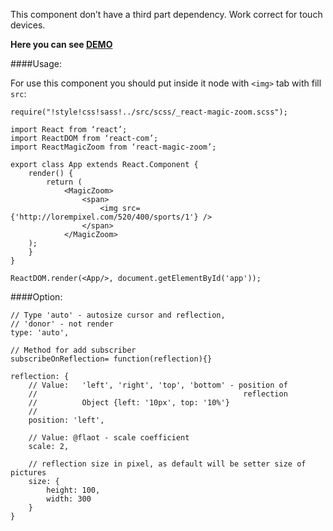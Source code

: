 This component don’t have a third part dependency.
Work correct for touch devices.

**Here you can see [DEMO](http://ilkorn.github.io/react-magic-zoom/)**

####Usage:

For use this component you should put inside it node with `<img>` tab with fill `src`:

```
require("!style!css!sass!../src/scss/_react-magic-zoom.scss");

import React from ‘react’;
import ReactDOM from ‘react-com’;
import ReactMagicZoom from ‘react-magic-zoom’;

export class App extends React.Component {
    render() {
        return (
            <MagicZoom>
                <span>
                    <img src={'http://lorempixel.com/520/400/sports/1'} />
                </span>
            </MagicZoom>
	);
    }
}

ReactDOM.render(<App/>, document.getElementById('app'));
```
####Option:

```
// Type 'auto' - autosize cursor and reflection,
// 'donor' - not render
type: 'auto',

// Method for add subscriber
subscribeOnReflection= function(reflection){}

reflection: {
    // Value:   'left', 'right', 'top', 'bottom' - position of
    //                                              reflection
    //          Object {left: '10px', top: '10%'}
    //
    position: 'left',

    // Value: @flaot - scale coefficient
    scale: 2,

    // reflection size in pixel, as default will be setter size of pictures
    size: {
        height: 100,
        width: 300
    }
}
```
